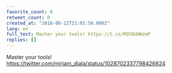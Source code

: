 ```yaml
---
favorite_count: 0
retweet_count: 0
created_at: "2018-08-12T21:01:58.000Z"
lang: en
full_text: Master your tools! https://t.co/RQlDdHWzmP
replies: []
---
```


Master your tools! <https://twitter.com/mirjam_diala/status/1028702337798426624>
